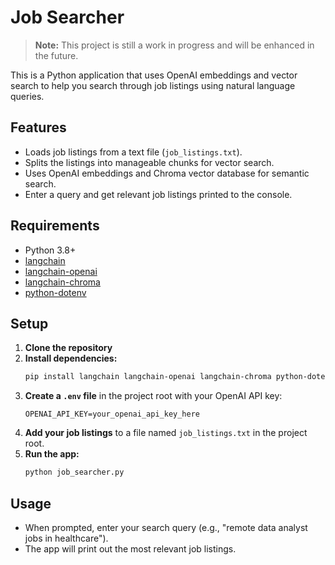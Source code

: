 # Job Searcher

> **Note:** This project is still a work in progress and will be enhanced in the future.

This is a Python application that uses OpenAI embeddings and vector search to help you search through job listings using natural language queries.

## Features
- Loads job listings from a text file (`job_listings.txt`).
- Splits the listings into manageable chunks for vector search.
- Uses OpenAI embeddings and Chroma vector database for semantic search.
- Enter a query and get relevant job listings printed to the console.

## Requirements
- Python 3.8+
- [langchain](https://python.langchain.com/)
- [langchain-openai](https://python.langchain.com/docs/integrations/llms/openai)
- [langchain-chroma](https://python.langchain.com/docs/integrations/vectorstores/chroma)
- [python-dotenv](https://pypi.org/project/python-dotenv/)

## Setup
1. **Clone the repository**
2. **Install dependencies:**
   ```bash
   pip install langchain langchain-openai langchain-chroma python-dotenv
   ```
3. **Create a `.env` file** in the project root with your OpenAI API key:
   ```env
   OPENAI_API_KEY=your_openai_api_key_here
   ```
4. **Add your job listings** to a file named `job_listings.txt` in the project root.
5. **Run the app:**
   ```bash
   python job_searcher.py
   ```

## Usage
- When prompted, enter your search query (e.g., "remote data analyst jobs in healthcare").
- The app will print out the most relevant job listings.


